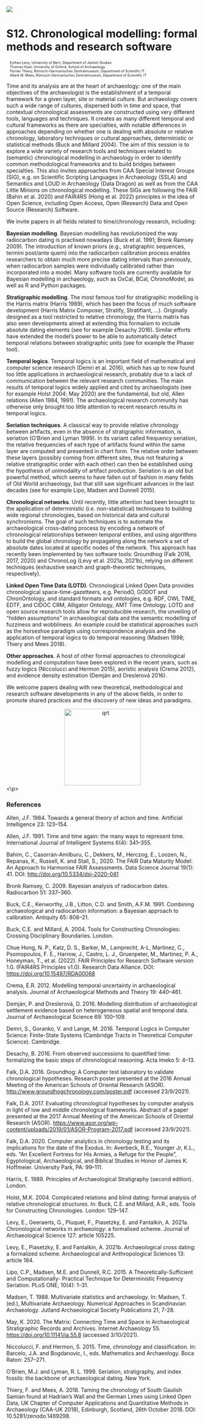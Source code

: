 ![](www/logo.png)

# S12. Chronological modelling: formal methods and research software

<p style="font-size: 9px">
&emsp;Eythan Levy, University of Bern, Department of Jewish Studies<br>
&emsp;Thomas Huet, University of Oxford, School of Archaeology<br>
&emsp;Florian Thiery, Römisch-Germanisches Zentralmuseum, Department of Scientific IT<br>
&emsp;Allard W. Mees, Römisch-Germanisches Zentralmuseum, Department of Scientific IT
</p>

Time and its analysis are at the heart of archaeology: one of the main objectives of the archaeologist is the establishment of a temporal framework for a given layer, site or material culture. But archaeology covers such a wide range of cultures, dispersed both in time and space, that contextual chronological assessments are constructed using very different tools, languages and techniques. It creates as many different temporal and cultural frameworks as there are specialties, with notable differences in approaches depending on whether one is dealing with absolute or relative chronology, laboratory techniques or cultural approaches, deterministic or statistical methods (Buck and Millard 2004). The aim of this session is to explore a wide variety of research tools and techniques related to (semantic) chronological modelling in archaeology in order to identify common methodological frameworks and to build bridges between specialties. This also invites approaches from CAA Special Interest Groups (SIG), e.g. on Scientific Scripting Languages in Archaeology (SSLA) and Semantics and LOUD in Archaeology (Data Dragon) as well as from the CAA Little Minions on chronological modelling. These SIGs are following the FAIR (Bahin et al. 2020) and FAIR4RS (Hong et al. 2022) principles in the idea of Open Science, including Open Access, Open (Research) Data and Open Source (Research) Software.

We invite papers in all fields related to time/chronology research, including:

**Bayesian modelling**. Bayesian modelling has revolutionized the way radiocarbon dating is practised nowadays (Buck et al. 1991; Bronk Ramsey 2009). The introduction of known priors (e.g., stratigraphic sequences, termini post/ante quem) into the radiocarbon calibration process enables researchers to obtain much more precise dating intervals than previously, when radiocarbon samples were individually calibrated rather than incorporated into a model. Many software tools are currently available for Bayesian modelling in archaeology, such as OxCal, BCal, ChronoModel, as well as R and Python packages. 

**Stratigraphic modelling**. The most famous tool for stratigraphic modelling is the Harris matrix (Harris 1989), which has been the focus of much software development (Harris Matrix Composer, Stratify, Stratifiant, …). Originally designed as a tool restricted to relative chronology, the Harris matrix has also seen developments aimed at extending this formalism to include absolute dating elements (see for example Desachy 2016). Similar efforts have extended the model’s power to be able to automatically detect temporal relations between stratigraphic units (see for example the Phaser tool). 

**Temporal logics**. Temporal logics is an important field of mathematical and computer science research (Demri et al. 2016), which has up to now found too little applications in archaeological research, probably due to a lack of communication between the relevant research communities. The main results of temporal logics widely applied and cited by archaeologists (see for example Holst 2004; May 2020) are the fundamental, but old, Allen relations (Allen 1984, 1991). The archaeological research community has otherwise only brought too little attention to recent research results in temporal logics. 

**Seriation techniques**. A classical way to provide relative chronology between artifacts, even in the absence of stratigraphic information, is seriation (O’Brien and Lyman 1999). In its variant called frequency seriation, the relative frequencies of each type of artifacts found within the same layer are computed and presented in chart form. The relative order between these layers (possibly coming from different sites, thus not featuring a relative stratigraphic order with each other) can then be established using the hypothesis of unimodality of artifact production. Seriation is an old but powerful method, which seems to have fallen out of fashion in many fields of Old World archaeology, but that still saw significant advances in the last decades (see for example Lipo, Madsen and Dunnell 2015). 

**Chronological networks**. Until recently, little attention had been brought to the application of deterministic (i.e. non-statistical) techniques to building wide regional chronologies, based on historical data and cultural synchronisms. The goal of such techniques is to automate the archaeological cross-dating process by encoding a network of chronological relationships between temporal entities, and using algorithms to build the global chronology by propagating along the network a set of absolute dates located at specific nodes of the network. This approach has recently been implemented by two software tools: Groundhog (Falk 2016, 2017, 2020) and ChronoLog (Levy et al. 2021a, 2021b), relying on different techniques (exhaustive search and graph-theoretic techniques, respectively). 

**Linked Open Time Data (LOTD)**. Chronological Linked Open Data provides chronological space-time-gazetteers, e.g. PeriodO, GODOT and ChronOntology, and standard formats and ontologies, e.g. RDF, OWL TIME, EDTF, and CIDOC CRM, Alligator Ontology, AMT Time Ontology. LOTD and open source research tools allow for reproducible research, the unveiling of “hidden assumptions” in archaeological data and the semantic modelling of fuzziness and wobbliness. An example could be statistical approaches such as the horseshoe paradigm using correspondence analysis and the application of temporal logics to do temporal reasoning (Madsen 1998; Thiery and Mees 2018).

**Other approaches**. A host of other formal approaches to chronological modelling and computation have been explored in the recent years, such as fuzzy logics (Niccolucci and Hermon 2015), aoristic analysis (Crema 2012), and evidence density estimation (Demján and Dreslerová 2016). 

We welcome papers dealing with new theoretical, methodological and research software developments in any of the above fields, in order to promote shared practices and the discovery of new ideas and paradigms.

<p>
<center>
<img src="www/qr-code.png" alt="qrt" width="200">
</center>
<\p>

### References

Allen, J.F. 1984. Towards a general theory of action and time. Artificial Intelligence 23: 123–154.

Allen, J.F. 1991. Time and time again: the many ways to represent time. International Journal of Intelligent Systems 6(4): 341–355.

Bahim, C., Casorrán-Amilburu, C., Dekkers, M., Herczog, E., Loozen, N., Repanas, K., Russell, K. and Stall, S., 2020. The FAIR Data Maturity Model: An Approach to Harmonise FAIR Assessments. Data Science Journal 19(1): 41. DOI: http://doi.org/10.5334/dsj-2020-041 

Bronk Ramsey, C. 2009. Bayesian analysis of radiocarbon dates. Radiocarbon 51: 337–360.

Buck, C.E., Kenworthy, J.B., Litton, C.D. and Smith, A.F.M. 1991. Combining archaeological and radiocarbon information: a Bayesian approach to calibration. Antiquity 65: 808–21.

Buck, C.E. and Millard, A. 2004. Tools for Constructing Chronologies: Crossing Disciplinary Boundaries. London.

Chue Hong, N. P., Katz, D. S., Barker, M., Lamprecht, A-L, Martinez, C., Psomopoulos, F. E., Harrow, J., Castro, L. J., Gruenpeter, M., Martinez, P. A., Honeyman, T., et al. (2022). FAIR Principles for Research Software version 1.0. (FAIR4RS Principles v1.0). Research Data Alliance. DOI: https://doi.org/10.15497/RDA00068 

Crema, E.R. 2012. Modelling temporal uncertainty in archaeological analysis. Journal of Archaeological Methods and Theory 19: 440–461.

Demján, P. and Dreslerová, D. 2016. Modelling distribution of archaeological settlement evidence based on heterogeneous spatial and temporal data. Journal of Archaeological Science 69: 100–109.

Demri, S., Goranko, V. and Lange, M. 2016. Temporal Logics in Computer Science: Finite-State Systems (Cambridge Tracts in Theoretical Computer Science). Cambridge.

Desachy, B. 2016. From observed successions to quantified time: formalizing the basic steps of chronological reasoning. Acta Imeko 5: 4–13.

Falk, D.A. 2016. Groundhog: A Computer test laboratory to validate chronological hypotheses. Research poster presented at the 2016 Annual Meeting of the American Schools of Oriental Research (ASOR). http://www.groundhogchronology.com/poster.pdf (accessed 23/9/2021).

Falk, D.A. 2017. Evaluating chronological hypotheses by computer analysis in light of low and middle chronological frameworks. Abstract of a paper presented at the 2017 Annual Meeting of the American Schools of Oriental Research (ASOR). https://www.asor.org/wp-content/uploads/2019/01/ASOR-Program-2017.pdf (accessed 23/9/2021).

Falk, D.A. 2020. Computer analytics in chronology testing and its implications for the date of the Exodus. In: Averbeck, R.E., Younger Jr, K.L., eds. “An Excellent Fortress for His Armies, a Refuge for the People”, Egyptological, Archaeological, and Biblical Studies in Honor of James K. Hoffmeier. University Park, PA: 99–111.

Harris, E. 1989. Principles of Archaeological Stratigraphy (second edition). London.

Holst, M.K. 2004. Complicated relations and blind dating: formal analysis of relative chronological structures. In: Buck, C.E. and Millard, A.R., eds. Tools for Constructing Chronologies. London: 129–147.

Levy, E., Geeraerts, G., Pluquet, F., Piasetzky, E. and Fantalkin, A. 2021a. Chronological networks in archaeology: a formalised scheme. Journal of Archaeological Science 127: article 105225.

Levy, E., Piasetzky, E. and Fantalkin, A. 2021b. Archaeological cross dating: a formalized scheme. Archaeological and Anthropological Sciences 13: article 184.

Lipo, C.P., Madsen, M.E. and Dunnell, R.C. 2015. A Theoretically-Sufficient and Computationally- Practical Technique for Deterministic Frequency Seriation. PLoS ONE, 10(4): 1–31.

Madsen, T. 1988. Multivariate statistics and archaeology. In: Madsen, T. (ed.), Multivariate Archaeology. Numerical Approaches in Scandinavian Archaeology. Jutland Archaeological Society Publications 21, 7-28.

May, K. 2020. The Matrix: Connecting Time and Space in Archaeological Stratigraphic Records and Archives. Internet Archaeology 55. https://doi.org/10.11141/ia.55.8 (accessed 3/10/2021).

Niccolucci, F. and Hermon, S. 2015. Time, chronology and classification. In: Barcelo, J.A. and Bogdanovic, I., eds. Mathematics and Archaeology. Boca Raton: 257–271.

O’Brien, M.J. and Lyman, R. L. 1999. Seriation, stratigraphy, and index fossils: the backbone of archaeological dating. New York.

Thiery, F. and Mees, A. 2018. Taming the chronology of South Gaulish Samian found at Hadrian’s Wall and the German Limes using Linked Open Data, UK Chapter of Computer Applications and Quantitative Methods in Archaeology (CAA-UK 2018), Edinburgh, Scotland, 26th October 2018. DOI: 10.5281/zenodo.1469298.